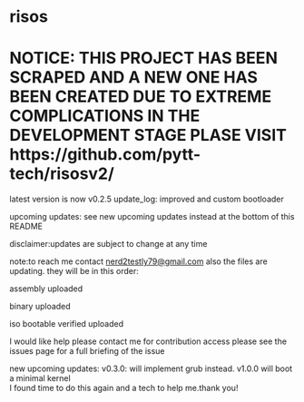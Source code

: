 # risos
<h1>NOTICE: THIS PROJECT HAS BEEN SCRAPED AND A NEW ONE HAS BEEN CREATED DUE TO EXTREME COMPLICATIONS IN THE DEVELOPMENT STAGE PLASE VISIT https://github.com/pytt-tech/risosv2/ </h1>
latest version is now v0.2.5
update_log:
improved and custom bootloader

upcoming updates:
see new upcoming updates instead at the bottom of this README

disclaimer:updates are subject to change at any time

note:to reach me contact nerd2testly79@gmail.com
  also the files are updating. they will be in this order:
  <p>assembly uploaded</p>
  <p>binary uploaded</p>
  <p>iso bootable verified uploaded</p>
  I would like help please contact me for contribution access
  please see the issues page for a full briefing of the issue
  
new upcoming updates:
v0.3.0: will implement grub instead.
v1.0.0 will boot a minimal kernel
<br>
I found time to do this again and a tech to help me.thank you!
